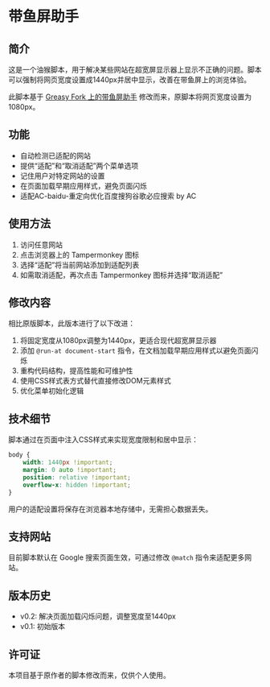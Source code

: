 # 带鱼屏助手

## 简介

这是一个油猴脚本，用于解决某些网站在超宽屏显示器上显示不正确的问题。脚本可以强制将网页宽度设置成1440px并居中显示，改善在带鱼屏上的浏览体验。

此脚本基于 [Greasy Fork 上的带鱼屏助手](https://greasyfork.org/en/scripts/395826-%E5%B8%A6%E9%B1%BC%E5%B1%8F%E5%8A%A9%E6%89%8B) 修改而来，原脚本将网页宽度设置为1080px。

## 功能

- 自动检测已适配的网站
- 提供“适配”和“取消适配”两个菜单选项
- 记住用户对特定网站的设置
- 在页面加载早期应用样式，避免页面闪烁
- 适配AC-baidu-重定向优化百度搜狗谷歌必应搜索 by AC


## 使用方法

1. 访问任意网站
2. 点击浏览器上的 Tampermonkey 图标
3. 选择“适配”将当前网站添加到适配列表
4. 如需取消适配，再次点击 Tampermonkey 图标并选择“取消适配”

## 修改内容

相比原版脚本，此版本进行了以下改进：

1. 将固定宽度从1080px调整为1440px，更适合现代超宽屏显示器
2. 添加 `@run-at document-start` 指令，在文档加载早期应用样式以避免页面闪烁
3. 重构代码结构，提高性能和可维护性
4. 使用CSS样式表方式替代直接修改DOM元素样式
5. 优化菜单初始化逻辑

## 技术细节

脚本通过在页面中注入CSS样式来实现宽度限制和居中显示：

```css
body {
    width: 1440px !important;
    margin: 0 auto !important;
    position: relative !important;
    overflow-x: hidden !important;
}
```

用户的适配设置将保存在浏览器本地存储中，无需担心数据丢失。

## 支持网站

目前脚本默认在 Google 搜索页面生效，可通过修改 `@match` 指令来适配更多网站。

## 版本历史

- v0.2: 解决页面加载闪烁问题，调整宽度至1440px
- v0.1: 初始版本

## 许可证

本项目基于原作者的脚本修改而来，仅供个人使用。
